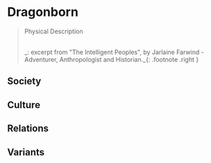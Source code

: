# Dragonborn

> Physical Description
> 
></br>
> _: excerpt from "The Intelligent Peoples", by Jarlaine Farwind - Adventurer, Anthropologist and Historian._{: .footnote .right }


## Society

## Culture

## Relations

## Variants